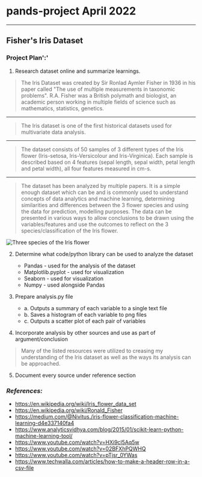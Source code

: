 # pands-project April 2022

---

## Fisher's Iris Dataset

### Project Plan':'

1. Research dataset online and summarize learnings.

>The Iris Dataset was created by Sir Ronlad Aymler Fisher in 1936 in his paper called "The use of multiple measurements in taxonomic problems". R.A. Fisher was a British polymath and biologist, an academic person working in multiple fields of science such as mathematics, statistics, genetics.
---
> The Iris dataset is one of the first historical datasets used for multivariate data analysis.
---
> The dataset consists of 50 samples of 3 different types of the Iris flower (Iris-setosa, Iris-Versicolour and Iris-Virginica). Each sample is described based on 4 features (sepal length, sepal width, petal length and petal width), all four features measured in cm-s.
---
> The dataset has been analyzed by multiple papers. It is a simple enough dataset which can be and is commonly used to understand concepts of data analytics and machine learning, determining similarities and differences between the 3 flower species and using the data for prediction, modelling purposes. The data can be presented in various ways to allow conclusions to be drawn using the variables/features and use the outcomes to reflect on the 3 species/classification of the Iris flower.

![Three species of the Iris flower](/pands-project/Images_irisflower.png)

2. Determine what code/python library can be used to analyze the dataset
    - Pandas - used for the analysis of the dataset
    - Matplotlib.pyplot - used for visualization
    - Seaborn - used for visualization
    - Numpy - used alongside Pandas
  
3. Prepare analysis.py file
    - a. Outputs a summary of each variable to a single text file
    - b. Saves a histogram of each variable to png files
    - c. Outputs a scatter plot of each pair of variables

4. Incorporate analysis by other sources and use as part of argument/conclusion
> Many of the listed resources were utilized to creasing my understanding of the Iris dataset as well as the ways its analysis can be approached.
  
5. Document every source under reference section

### ***References:***

- <https://en.wikipedia.org/wiki/Iris_flower_data_set>
- https://en.wikipedia.org/wiki/Ronald_Fisher
- https://medium.com/@Nivitus./iris-flower-classification-machine-learning-d4e337140fa4
- https://www.analyticsvidhya.com/blog/2015/01/scikit-learn-python-machine-learning-tool/
- https://www.youtube.com/watch?v=HXi9cl5Aq5w
- https://www.youtube.com/watch?v=02BFXhPQWHQ
- https://www.youtube.com/watch?v=pTjsr_0YWas
- https://www.techwalla.com/articles/how-to-make-a-header-row-in-a-csv-file



